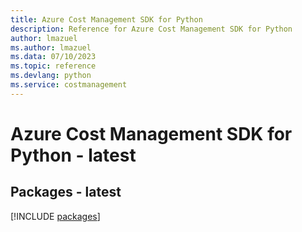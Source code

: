 ```yaml
---
title: Azure Cost Management SDK for Python
description: Reference for Azure Cost Management SDK for Python
author: lmazuel
ms.author: lmazuel
ms.data: 07/10/2023
ms.topic: reference
ms.devlang: python
ms.service: costmanagement
---
```

# Azure Cost Management SDK for Python - latest
## Packages - latest
[!INCLUDE [packages](cost-management-index.md)]